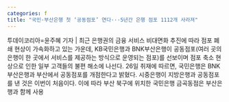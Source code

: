 ```yaml
---
categories: f
title: "국민·부산은행 첫 ‘공동점포’ 연다···5년간 은행 점포 1112개 사라져"
---
```

투데이코리아=윤주혜 기자 | 최근 은행권의 금융 서비스 비대면화 추진에 따라 점포 폐쇄 현상이 가속화하고 있는 가운데, KB국민은행과 BNK부산은행이 공동점포(여러 곳의 은행이 한 곳에서 서비스를 제공하는 방식으로 운영되는 점포)를 선보이며 점포 축소 현상으로 인한 일부 고객들의 불편 해소에 나선다. 26일  취재에 따르면, 국민은행은 BNK부산은행과 부산에서 공동점포를 개점한다고 밝혔다. 시중은행이 지방은행과 공동점포를 낸 것은 이번이 처음이다. 이에 따라 부산 북구에 위치한 국민은행 금곡동점은 부산은행과 함께 사용
